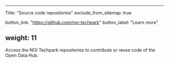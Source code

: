 

---
Title: "Source code repositories"
exclude_from_sitemap: true

button_link: "https://github.com/noi-techpark"
button_label: "Learn more"

weight: 11
---

Access the NOI Techpark repositories to contribute or reuse code of the Open Data Hub.
